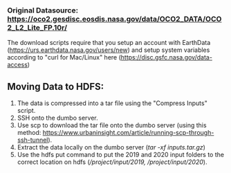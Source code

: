 ### Original Datasource: https://oco2.gesdisc.eosdis.nasa.gov/data/OCO2_DATA/OCO2_L2_Lite_FP.10r/
The download scripts require that you setup an account with EarthData (https://urs.earthdata.nasa.gov/users/new) and setup system variables according to "curl for Mac/Linux" here (https://disc.gsfc.nasa.gov/data-access)

## Moving Data to HDFS:
1. The data is compressed into a tar file using the "Compress Inputs" script.
2. SSH onto the dumbo server.
3. Use scp to download the tar file onto the dumbo server (using this method: https://www.urbaninsight.com/article/running-scp-through-ssh-tunnel).
4. Extract the data locally on the dumbo server (*tar -xf inputs.tar.gz*)
5. Use the hdfs put command to put the 2019 and 2020 input folders to the correct location on hdfs (*/project/input/2019, /project/input/2020*).
